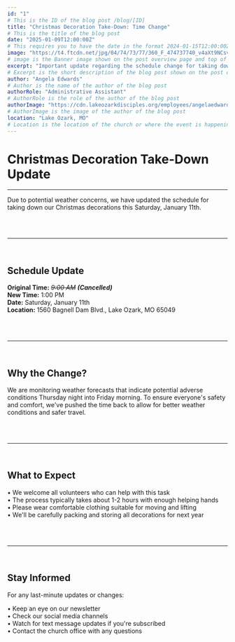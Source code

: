 ```yaml
---
id: "1"
# This is the ID of the blog post /blog/[ID]
title: "Christmas Decoration Take-Down: Time Change"
# This is the title of the blog post
date: "2025-01-09T12:00:00Z"
# This requires you to have the date in the format 2024-01-15T12:00:00Z (TIME ISNT SHOWN)
image: "https://t4.ftcdn.net/jpg/04/74/73/77/360_F_474737740_v4aXt9NCsvLKFUTMSziuNr5PRZ5voVMs.jpg"
# image is the Banner image shown on the post overview page and top of blog post
excerpt: "Important update regarding the schedule change for taking down Christmas decorations this Saturday."
# Excerpt is the short description of the blog post shown on the post overview page
author: "Angela Edwards"
# Author is the name of the author of the blog post
authorRole: "Administrative Assistant"
# AuthorRole is the role of the author of the blog post
authorImage: "https://cdn.lakeozarkdisciples.org/employees/angelaedwards-400x565.jpg"
# AuthorImage is the image of the author of the blog post
location: "Lake Ozark, MO"
# Location is the location of the church or where the event is happening
---
```


# Christmas Decoration Take-Down Update

---
Due to potential weather concerns, we have updated the schedule for taking down our Christmas decorations this Saturday, January 11th.

<br>
<br>

---
<br>

## Schedule Update

**Original Time:** ~~*9:00 AM*~~ ***(Cancelled)***
<br>
**New Time:** 1:00 PM
<br>
**Date:** Saturday, January 11th
<br>
**Location:** 1560 Bagnell Dam Blvd., Lake Ozark, MO 65049

<br>
<br>

---
<br>

## Why the Change?

We are monitoring weather forecasts that indicate potential adverse conditions Thursday night into Friday morning. To ensure everyone's safety and comfort, we've pushed the time back to allow for better weather conditions and safer travel.

<br>
<br>

---
<br>

## What to Expect

• We welcome all volunteers who can help with this task
<br>
• The process typically takes about 1-2 hours with enough helping hands
<br>
• Please wear comfortable clothing suitable for moving and lifting
<br>
• We'll be carefully packing and storing all decorations for next year

<br>
<br>

---
<br>

## Stay Informed

For any last-minute updates or changes:

• Keep an eye on our newsletter
<br>
• Check our social media channels
<br>
• Watch for text message updates if you're subscribed
<br>
• Contact the church office with any questions
